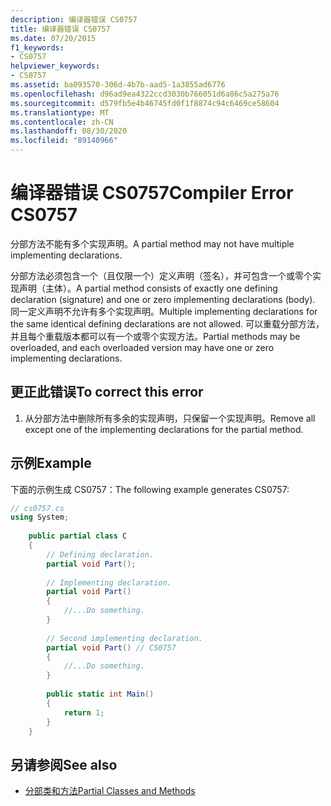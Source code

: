 ```yaml
---
description: 编译器错误 CS0757
title: 编译器错误 CS0757
ms.date: 07/20/2015
f1_keywords:
- CS0757
helpviewer_keywords:
- CS0757
ms.assetid: ba093570-306d-4b7b-aad5-1a3855ad6776
ms.openlocfilehash: d96ad9ea4322ccd3030b766051d6a86c5a275a76
ms.sourcegitcommit: d579fb5e4b46745fd0f1f8874c94c6469ce58604
ms.translationtype: MT
ms.contentlocale: zh-CN
ms.lasthandoff: 08/30/2020
ms.locfileid: "89140966"
---
```

# <a name="compiler-error-cs0757"></a><span data-ttu-id="7d2df-103">编译器错误 CS0757</span><span class="sxs-lookup"><span data-stu-id="7d2df-103">Compiler Error CS0757</span></span>
<span data-ttu-id="7d2df-104">分部方法不能有多个实现声明。</span><span class="sxs-lookup"><span data-stu-id="7d2df-104">A partial method may not have multiple implementing declarations.</span></span>  
  
 <span data-ttu-id="7d2df-105">分部方法必须包含一个（且仅限一个）定义声明（签名），并可包含一个或零个实现声明（主体）。</span><span class="sxs-lookup"><span data-stu-id="7d2df-105">A partial method consists of exactly one defining declaration (signature) and one or zero implementing declarations (body).</span></span> <span data-ttu-id="7d2df-106">同一定义声明不允许有多个实现声明。</span><span class="sxs-lookup"><span data-stu-id="7d2df-106">Multiple implementing declarations for the same identical defining declarations are not allowed.</span></span> <span data-ttu-id="7d2df-107">可以重载分部方法，并且每个重载版本都可以有一个或零个实现方法。</span><span class="sxs-lookup"><span data-stu-id="7d2df-107">Partial methods may be overloaded, and each overloaded version may have one or zero implementing declarations.</span></span>  
  
## <a name="to-correct-this-error"></a><span data-ttu-id="7d2df-108">更正此错误</span><span class="sxs-lookup"><span data-stu-id="7d2df-108">To correct this error</span></span>  
  
1. <span data-ttu-id="7d2df-109">从分部方法中删除所有多余的实现声明，只保留一个实现声明。</span><span class="sxs-lookup"><span data-stu-id="7d2df-109">Remove all except one of the implementing declarations for the partial method.</span></span>  
  
## <a name="example"></a><span data-ttu-id="7d2df-110">示例</span><span class="sxs-lookup"><span data-stu-id="7d2df-110">Example</span></span>  
 <span data-ttu-id="7d2df-111">下面的示例生成 CS0757：</span><span class="sxs-lookup"><span data-stu-id="7d2df-111">The following example generates CS0757:</span></span>  
  
```csharp  
// cs0757.cs  
using System;  
  
    public partial class C  
    {  
        // Defining declaration.  
        partial void Part();  
  
        // Implementing declaration.  
        partial void Part()  
        {  
            //...Do something.  
        }  
  
        // Second implementing declaration.  
        partial void Part() // CS0757  
        {  
            //...Do something.  
        }  
  
        public static int Main()  
        {  
            return 1;  
        }  
    }  
```  
  
## <a name="see-also"></a><span data-ttu-id="7d2df-112">另请参阅</span><span class="sxs-lookup"><span data-stu-id="7d2df-112">See also</span></span>

- [<span data-ttu-id="7d2df-113">分部类和方法</span><span class="sxs-lookup"><span data-stu-id="7d2df-113">Partial Classes and Methods</span></span>](../programming-guide/classes-and-structs/partial-classes-and-methods.md)
